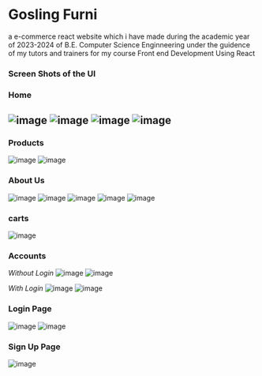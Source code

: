 
# Gosling Furni

a e-commerce react  website which i have made during the academic year of 2023-2024
of B.E. Computer Science Enginneering
under the guidence of my tutors and trainers for my course Front end Development Using React 

### Screen Shots of the UI
### **Home**
![image](https://github.com/PraneswarGanesan/PR_1/assets/118578571/1b124f64-6e89-40e9-8d89-9e65fbe1695c)
![image](https://github.com/PraneswarGanesan/PR_1/assets/118578571/269ff5a8-93ce-4ddc-9a1c-2cbedf763655)
![image](https://github.com/PraneswarGanesan/PR_1/assets/118578571/b1e97041-6dca-43af-b630-3b0b7e2d1284)
![image](https://github.com/PraneswarGanesan/PR_1/assets/118578571/a553c1ee-1101-42ed-b8d3-e1f0b264fb32)
<br>
---
### **Products**
![image](https://github.com/PraneswarGanesan/PR_1/assets/118578571/a4c81068-ac3f-40fd-ba3d-47c62dd6092c)
![image](https://github.com/PraneswarGanesan/PR_1/assets/118578571/b4e0c085-955b-4021-a4fd-813fbce4df17)



### **About Us**
![image](https://github.com/PraneswarGanesan/PR_1/assets/118578571/7f2dd8eb-026b-4ae7-a02a-e50b7ea75cdb)
![image](https://github.com/PraneswarGanesan/PR_1/assets/118578571/6727d2cd-a5f6-41ba-98f4-bdf0430dacae)
![image](https://github.com/PraneswarGanesan/PR_1/assets/118578571/19fa5b63-4972-4920-aedd-3803b5f76fd1)
![image](https://github.com/PraneswarGanesan/PR_1/assets/118578571/de3ade50-643e-46f2-82e7-7113f51656e1)
![image](https://github.com/PraneswarGanesan/PR_1/assets/118578571/7896f364-b60c-49a6-b0b7-4dd0149be396)


### **carts**
![image](https://github.com/PraneswarGanesan/PR_1/assets/118578571/3ba50fcf-bf1b-4304-9398-ff92ae11983c)



###  **Accounts**
*Without Login*
![image](https://github.com/PraneswarGanesan/PR_1/assets/118578571/cfa0c78a-19a7-4c04-9c75-69b4dcb00a83)
![image](https://github.com/PraneswarGanesan/PR_1/assets/118578571/3d664014-a82c-4b9e-a668-2e656a355433)

*With Login*
![image](https://github.com/PraneswarGanesan/PR_1/assets/118578571/7e50a853-fc75-4d16-ac6f-55068f8689b1)
![image](https://github.com/PraneswarGanesan/PR_1/assets/118578571/64b09103-bd16-4142-8769-4b213d69df76)





### Login Page
![image](https://github.com/PraneswarGanesan/PR_1/assets/118578571/b5e03873-d067-49f3-acb5-0088369f62c9)
![image](https://github.com/PraneswarGanesan/PR_1/assets/118578571/f95cd143-b5fe-488f-aa86-dbf00afeb068)





### Sign Up Page
![image](https://github.com/PraneswarGanesan/PR_1/assets/118578571/992f2be8-dbe5-4fbc-a047-473d92c77127)




